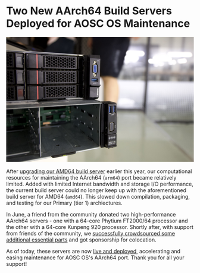 Two New AArch64 Build Servers Deployed for AOSC OS Maintenance
====

![Two new servers deployed for AOSC OS AArch64 maintenance.](/special-issue/20231011/imgs/new-aarch64-servers.jpg)

After [upgrading our AMD64 build server](https://wiki.aosc.io/zh/community/crowdsourcing/epyc-22333-upgrade-2023/) earlier this year, our computational resources for maintaining the AArch64 (`arm64`) port became relatively limited. Added with limited Internet bandwidth and storage I/O performance, the current build server could no longer keep up with the aforementioned build server for AMD64 (`amd64`). This slowed down compilation, packaging, and testing for our Primary (tier 1) archiectures.

In June, a friend from the community donated two high-performance AArch64 servers - one with a 64-core Phytium FT2000/64 processor and the other with a 64-core Kunpeng 920 processor. Shortly after, with support from friends of the community, we [successfully crowdsourced some additional essential parts](https://wiki.aosc.io/zh/community/crowdsourcing/new-aarch64-server-parts/) and got sponsorship for colocation.

As of today, these servers are now [live and deployed](https://github.com/AOSC-Dev/Buildbots/compare/588d37621c6d0528db82a37306540230445687ad...630b94a078d4803334ed6329ff028ff3ec352ff4), accelerating and easing maintenance for AOSC OS's AArch64 port. Thank you for all your support!
